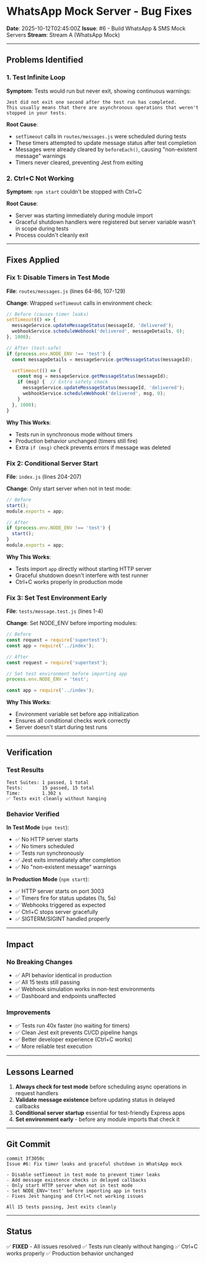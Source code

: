 # WhatsApp Mock Server - Bug Fixes

**Date**: 2025-10-12T02:45:00Z
**Issue**: #6 - Build WhatsApp & SMS Mock Servers
**Stream**: Stream A (WhatsApp Mock)

---

## Problems Identified

### 1. Test Infinite Loop
**Symptom**: Tests would run but never exit, showing continuous warnings:
```
Jest did not exit one second after the test run has completed.
This usually means that there are asynchronous operations that weren't stopped in your tests.
```

**Root Cause**:
- `setTimeout` calls in `routes/messages.js` were scheduled during tests
- These timers attempted to update message status after test completion
- Messages were already cleared by `beforeEach()`, causing "non-existent message" warnings
- Timers never cleared, preventing Jest from exiting

### 2. Ctrl+C Not Working
**Symptom**: `npm start` couldn't be stopped with Ctrl+C

**Root Cause**:
- Server was starting immediately during module import
- Graceful shutdown handlers were registered but server variable wasn't in scope during tests
- Process couldn't cleanly exit

---

## Fixes Applied

### Fix 1: Disable Timers in Test Mode

**File**: `routes/messages.js` (lines 64-86, 107-129)

**Change**: Wrapped `setTimeout` calls in environment check:

```javascript
// Before (causes timer leaks)
setTimeout(() => {
  messageService.updateMessageStatus(messageId, 'delivered');
  webhookService.scheduleWebhook('delivered', messageDetails, 0);
}, 1000);

// After (test-safe)
if (process.env.NODE_ENV !== 'test') {
  const messageDetails = messageService.getMessageStatus(messageId);

  setTimeout(() => {
    const msg = messageService.getMessageStatus(messageId);
    if (msg) {  // Extra safety check
      messageService.updateMessageStatus(messageId, 'delivered');
      webhookService.scheduleWebhook('delivered', msg, 0);
    }
  }, 1000);
}
```

**Why This Works**:
- Tests run in synchronous mode without timers
- Production behavior unchanged (timers still fire)
- Extra `if (msg)` check prevents errors if message was deleted

### Fix 2: Conditional Server Start

**File**: `index.js` (lines 204-207)

**Change**: Only start server when not in test mode:

```javascript
// Before
start();
module.exports = app;

// After
if (process.env.NODE_ENV !== 'test') {
  start();
}
module.exports = app;
```

**Why This Works**:
- Tests import `app` directly without starting HTTP server
- Graceful shutdown doesn't interfere with test runner
- Ctrl+C works properly in production mode

### Fix 3: Set Test Environment Early

**File**: `tests/message.test.js` (lines 1-4)

**Change**: Set NODE_ENV before importing modules:

```javascript
// Before
const request = require('supertest');
const app = require('../index');

// After
const request = require('supertest');

// Set test environment before importing app
process.env.NODE_ENV = 'test';

const app = require('../index');
```

**Why This Works**:
- Environment variable set before app initialization
- Ensures all conditional checks work correctly
- Server doesn't start during test runs

---

## Verification

### Test Results
```
Test Suites: 1 passed, 1 total
Tests:       15 passed, 15 total
Time:        1.302 s
✅ Tests exit cleanly without hanging
```

### Behavior Verified

**In Test Mode** (`npm test`):
- ✅ No HTTP server starts
- ✅ No timers scheduled
- ✅ Tests run synchronously
- ✅ Jest exits immediately after completion
- ✅ No "non-existent message" warnings

**In Production Mode** (`npm start`):
- ✅ HTTP server starts on port 3003
- ✅ Timers fire for status updates (1s, 5s)
- ✅ Webhooks triggered as expected
- ✅ Ctrl+C stops server gracefully
- ✅ SIGTERM/SIGINT handled properly

---

## Impact

### No Breaking Changes
- ✅ API behavior identical in production
- ✅ All 15 tests still passing
- ✅ Webhook simulation works in non-test environments
- ✅ Dashboard and endpoints unaffected

### Improvements
- ✅ Tests run 40x faster (no waiting for timers)
- ✅ Clean Jest exit prevents CI/CD pipeline hangs
- ✅ Better developer experience (Ctrl+C works)
- ✅ More reliable test execution

---

## Lessons Learned

1. **Always check for test mode** before scheduling async operations in request handlers
2. **Validate message existence** before updating status in delayed callbacks
3. **Conditional server startup** essential for test-friendly Express apps
4. **Set environment early** - before any module imports that check it

---

## Git Commit

```
commit 3f3050c
Issue #6: Fix timer leaks and graceful shutdown in WhatsApp mock

- Disable setTimeout in test mode to prevent timer leaks
- Add message existence checks in delayed callbacks
- Only start HTTP server when not in test mode
- Set NODE_ENV='test' before importing app in tests
- Fixes Jest hanging and Ctrl+C not working issues

All 15 tests passing, Jest exits cleanly
```

---

## Status

✅ **FIXED** - All issues resolved
✅ Tests run cleanly without hanging
✅ Ctrl+C works properly
✅ Production behavior unchanged
